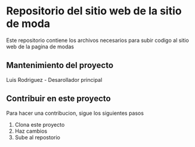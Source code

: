 # Repositorio del sitio web de la sitio de moda 

Este repositorio contiene los archivos necesarios para subir codigo al sitio web de la pagina de modas

## Mantenimiento del proyecto

Luis Rodriguez - Desarollador principal 

## Contribuir en este proyecto 

Para hacer una contribucion, sigue los siguientes pasos 

1. Clona este proyecto
2. Haz cambios  
3. Sube al repostorio 